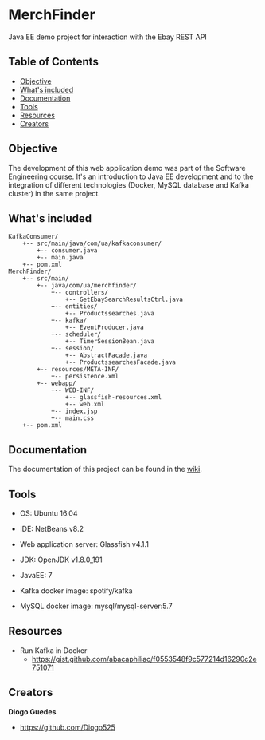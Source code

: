 # MerchFinder
Java EE demo project for interaction with the Ebay REST API

## Table of Contents
- [Objective](#objective)
- [What's included](#whats-included)
- [Documentation](#documentation)
- [Tools](#tools)
- [Resources](#resources)
- [Creators](#creators)

## Objective
The development of this web application demo was part of the Software Engineering course. It's an introduction to Java EE development and to the integration of different technologies (Docker, MySQL database and Kafka cluster) in the same project.

## What's included
```
KafkaConsumer/
    +-- src/main/java/com/ua/kafkaconsumer/
        +-- consumer.java
        +-- main.java
    +-- pom.xml
MerchFinder/
    +-- src/main/
        +-- java/com/ua/merchfinder/
            +-- controllers/
                +-- GetEbaySearchResultsCtrl.java
            +-- entities/
                +-- Productssearches.java
            +-- kafka/
                +-- EventProducer.java
            +-- scheduler/
                +-- TimerSessionBean.java
            +-- session/
                +-- AbstractFacade.java
                +-- ProductssearchesFacade.java
        +-- resources/META-INF/
            +-- persistence.xml
        +-- webapp/
            +-- WEB-INF/
                +-- glassfish-resources.xml
                +-- web.xml
            +-- index.jsp
            +-- main.css
    +-- pom.xml
```

## Documentation

The documentation of this project can be found in the [wiki](https://github.com/Diogo525/MerchFinder/wiki).

## Tools

 - OS: Ubuntu 16.04

 - IDE: NetBeans v8.2

 - Web application server: Glassfish v4.1.1

 - JDK: OpenJDK v1.8.0_191

 - JavaEE: 7

 - Kafka docker image: spotify/kafka
 
 - MySQL docker image: mysql/mysql-server:5.7


## Resources

 - Run Kafka in Docker
      - https://gist.github.com/abacaphiliac/f0553548f9c577214d16290c2e751071
      
## Creators

**Diogo Guedes**

- <https://github.com/Diogo525>

 
